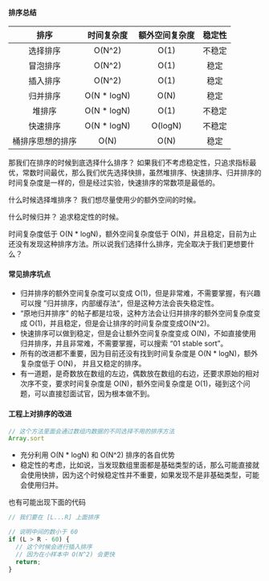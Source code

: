 #### 排序总结

| 排序 | 时间复杂度 | 额外空间复杂度 | 稳定性 |
|:---:| :-----:| :----: | :----: |
| 选择排序 | O(N^2) | O(1) | 不稳定
| 冒泡排序 | O(N^2) | O(1) | 稳定
| 插入排序 | O(N^2) | O(1) | 稳定
| 归并排序 | O(N * logN) | O(N) | 稳定
| 堆排序 | O(N * logN) | O(1) | 不稳定
| 快速排序 | O(N * logN) | O(logN) | 不稳定
| 桶排序思想的排序 | O(N) | O(N) | 稳定


那我们在排序的时候到底选择什么排序？
如果我们不考虑稳定性，只追求指标最优，常数时间最优，那么我们优先选择快排，虽然堆排序、快速排序、归并排序的时间复杂度是一样的，但是经过实验，快速排序的常数项是最低的。

什么时候选择堆排序？
我们想尽量使用少的额外空间的时候。

什么时候归并？
追求稳定性的时候。

时间复杂度低于 O(N * logN)，额外空间复杂度低于 O(N)，并且稳定，目前为止还没有发现这种排序方法。所以说我们选择什么排序，完全取决于我们更想要什么？

#### 常见排序坑点
- 归并排序的额外空间复杂度可以变成 O(1)，但是非常难，不需要掌握，有兴趣可以搜 ”归并排序，内部缓存法“，但是这种方法会丧失稳定性。
- “原地归并排序” 的帖子都是垃圾，这种方法会让归并排序的额外空间复杂度变成 O(1)，并且稳定，但是会让排序的时间复杂度变成O(N^2)。
- 快速排序可以做到稳定，但是会让额外空间复杂度变成 O(N)，不如直接使用归并排序，并且非常难，不需要掌握，可以搜索 “01 stable sort”。
- 所有的改进都不重要，因为目前还没有找到时间复杂度是 O(N * logN)，额外复杂度低于 O(N)， 并且又稳定的排序。
- 有一道题，是奇数放在数组的左边，偶数放在数组的右边，还要求原始的相对次序不变，要求时间复杂度是 O(N)，额外空间复杂度是 O(1)，碰到这个问题，可以直接怼面试官，因为根本做不到。

#### 工程上对排序的改进

```javascript
// 这个方法里面会通过数组内数据的不同选择不用的排序方法
Array.sort
```
- 充分利用 O(N * logN) 和 O(N^2) 排序的各自优势
- 稳定性的考虑，比如说，当发现数组里面都是基础类型的话，那么可能直接就会使用快排，因为这个时候稳定性并不重要，如果发现不是非基础类型，可能会使用归并。

也有可能出现下面的代码
```javascript
// 我们要在 [L...R] 上面排序

// 说明中间的数小于 60
if (L > R - 60) {
  // 这个时候会进行插入排序
  // 因为在小样本中 O(N^2) 会更快
  return;
}
```


